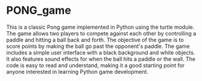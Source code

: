 # PONG_game

This is a classic Pong game implemented in Python using the turtle module. The game allows two players to compete against each other by controlling a paddle and hitting a ball back and forth. The objective of the game is to score points by making the ball go past the opponent's paddle. The game includes a simple user interface with a black background and white objects. It also features sound effects for when the ball hits a paddle or the wall. The code is easy to read and understand, making it a good starting point for anyone interested in learning Python game development.
